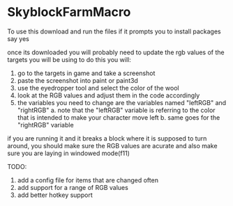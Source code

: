 # SkyblockFarmMacro
To use this download and run the files
if it prompts you to install packages say yes


once its downloaded you will probably need to update the rgb values of the targets you will be using
to do this you will:
 1. go to the targets in game and take a screenshot
 2. paste the screenshot into paint or paint3d
 3. use the eyedropper tool and select the color of the wool
 4. look at the RGB values and adjust them in the code accordingly
 4. the variables you need to change are the variables named "leftRGB" and "rightRGB"
     a. note that the "leftRGB" variable is referring to the color that is intended to make your character move left
     b. same goes for the "rightRGB" variable
     
if you are running it and it breaks a block where it is supposed to turn around, you should make sure the RGB values are acurate
and also make sure you are laying in windowed mode(f11)

TODO:
1. add a config file for items that are changed often 
2. add support for a range of RGB values
3. add better hotkey support
